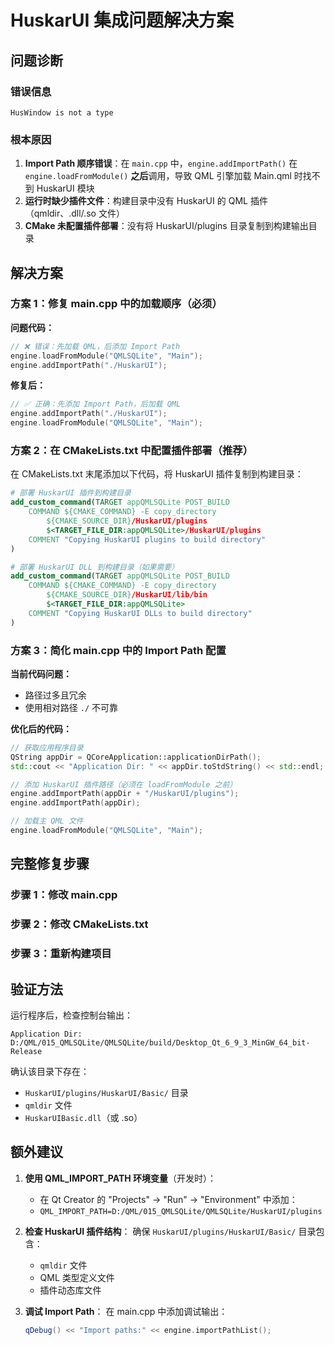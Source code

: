 # HuskarUI 集成问题解决方案

## 问题诊断

### 错误信息
```
HusWindow is not a type
```

### 根本原因
1. **Import Path 顺序错误**：在 `main.cpp` 中，`engine.addImportPath()` 在 `engine.loadFromModule()` **之后**调用，导致 QML 引擎加载 Main.qml 时找不到 HuskarUI 模块
2. **运行时缺少插件文件**：构建目录中没有 HuskarUI 的 QML 插件（qmldir、.dll/.so 文件）
3. **CMake 未配置插件部署**：没有将 HuskarUI/plugins 目录复制到构建输出目录

## 解决方案

### 方案 1：修复 main.cpp 中的加载顺序（必须）

**问题代码：**
```cpp
// ❌ 错误：先加载 QML，后添加 Import Path
engine.loadFromModule("QMLSQLite", "Main");
engine.addImportPath("./HuskarUI");
```

**修复后：**
```cpp
// ✅ 正确：先添加 Import Path，后加载 QML
engine.addImportPath("./HuskarUI");
engine.loadFromModule("QMLSQLite", "Main");
```

### 方案 2：在 CMakeLists.txt 中配置插件部署（推荐）

在 CMakeLists.txt 末尾添加以下代码，将 HuskarUI 插件复制到构建目录：

```cmake
# 部署 HuskarUI 插件到构建目录
add_custom_command(TARGET appQMLSQLite POST_BUILD
    COMMAND ${CMAKE_COMMAND} -E copy_directory
        ${CMAKE_SOURCE_DIR}/HuskarUI/plugins
        $<TARGET_FILE_DIR:appQMLSQLite>/HuskarUI/plugins
    COMMENT "Copying HuskarUI plugins to build directory"
)

# 部署 HuskarUI DLL 到构建目录（如果需要）
add_custom_command(TARGET appQMLSQLite POST_BUILD
    COMMAND ${CMAKE_COMMAND} -E copy_directory
        ${CMAKE_SOURCE_DIR}/HuskarUI/lib/bin
        $<TARGET_FILE_DIR:appQMLSQLite>
    COMMENT "Copying HuskarUI DLLs to build directory"
)
```

### 方案 3：简化 main.cpp 中的 Import Path 配置

**当前代码问题：**
- 路径过多且冗余
- 使用相对路径 `./` 不可靠

**优化后的代码：**
```cpp
// 获取应用程序目录
QString appDir = QCoreApplication::applicationDirPath();
std::cout << "Application Dir: " << appDir.toStdString() << std::endl;

// 添加 HuskarUI 插件路径（必须在 loadFromModule 之前）
engine.addImportPath(appDir + "/HuskarUI/plugins");
engine.addImportPath(appDir);

// 加载主 QML 文件
engine.loadFromModule("QMLSQLite", "Main");
```

## 完整修复步骤

### 步骤 1：修改 main.cpp
### 步骤 2：修改 CMakeLists.txt
### 步骤 3：重新构建项目

## 验证方法

运行程序后，检查控制台输出：
```
Application Dir: D:/QML/015_QMLSQLite/QMLSQLite/build/Desktop_Qt_6_9_3_MinGW_64_bit-Release
```

确认该目录下存在：
- `HuskarUI/plugins/HuskarUI/Basic/` 目录
- `qmldir` 文件
- `HuskarUIBasic.dll`（或 .so）

## 额外建议

1. **使用 QML_IMPORT_PATH 环境变量**（开发时）：
   - 在 Qt Creator 的 "Projects" -> "Run" -> "Environment" 中添加：
   - `QML_IMPORT_PATH=D:/QML/015_QMLSQLite/QMLSQLite/HuskarUI/plugins`

2. **检查 HuskarUI 插件结构**：
   确保 `HuskarUI/plugins/HuskarUI/Basic/` 目录包含：
   - `qmldir` 文件
   - QML 类型定义文件
   - 插件动态库文件

3. **调试 Import Path**：
   在 main.cpp 中添加调试输出：
   ```cpp
   qDebug() << "Import paths:" << engine.importPathList();
   ```
